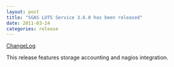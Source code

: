 ```yaml
---
layout: post
title: "SGAS LUTS Service 3.6.0 has been released"
date: 2011-03-24
categories: release
---
```

[ChangeLog](http://svn.cs.umu.se:8765/sgas/browser/luts/luts3-service/tags/luts-service-3.6.0/ChangeLog)

This release features storage accounting and nagios integration.
